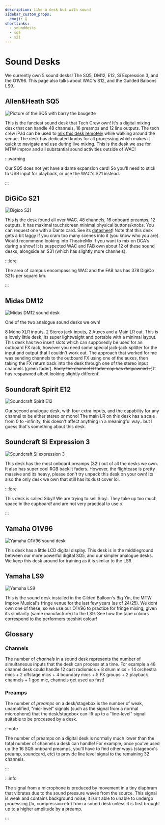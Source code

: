 ```yaml
---
description: Like a desk but with sound
sidebar_custom_props:
  emoji: 🎚️
shortlinks:
  - sounddesks
  - sq5
  - s21
---
```


# Sound Desks

We currently own 5 sound desks! The SQ5, DM12, E12, Si Expression 3, and the O1V96. 
This page also talks about WAC's S12, and the Guilded Baloons LS9.

## Allen&Heath SQ5

![Picture of the SQ5 with barry the baugette](./sq5-baguette-kishansharma.jpg)

This is the fanciest sound desk that Tech Crew own! It's a digital mixing desk that can handle 48 channels, 16 preamps
and 12 line outputs. The tech crew iPad can be used to
[mix this desk remotely](/wiki/disciplines/general/networking#sq5-audio-mixer) while walking around the venue. The desk
has dedicated knobs for all processing which makes it quick to navigate and use during live mixing. This is the desk we
use for MTW improv and all substantial sound activities outside of WAC!

:::warning

Our SQ5 does not yet have a dante expansion card! So you'll need to stick to USB input for playback, or use the WAC's
S21 instead.

:::

## DiGiCo S21

![Digico S21](./carmen-2024-mascot.jpg)

This is the desk found all over WAC. 48 channels, 16 onboard preamps, 12 outputs. It has maximal touchscreen minimal
physical buttons/knobs. You can request one with a Dante card. See its
[datasheet](https://digico.biz/wp-content/uploads/2020/04/DiGiCo-S21-Data-Sheet-1.pdf)! Note that this desk gets a bit
laggy if you cram too many scenes into it (you know who you are). Would recommend looking into TheatreMix if you want to
mix on DCA's during a show! It is suspected WAC and FAB own about 12 of these sound desks, alongside an S31 (which has
slightly more channels).

:::lore

The area of campus encompassing WAC and the FAB has has 378 DigiCo S21s per square km.

:::

## Midas DM12

![Midas DM12 sound desk](./midas-dm12-kishansharma.jpg)

One of the two analogue sound desks we own!

8 Mono XLR inputs, 2 Stereo jack inputs, 2 Auxes and a Main LR out. This is a lovely little desk, its super lightweight
and portable with a minimal layout. This desk has two insert slots which can supposedly be used for an outboard FX rack,
however you need some special jack-jack splitter for the input and output that I couldn't work out. The approach that
worked for me was sending channels to the outboard FX using one of the auxes, then taking the FX return back into the
desk through one of the stereo input channels (green fader). ~~Sadly the channel 6 fader cap has despawned :(~~ It has respawned albeit looking slightly different!

## Soundcraft Spirit E12

![Soundcraft Spirit E12](./soundcraft-spirit-e12-kishansharma.jpg)

Our second analogue desk, with four extra inputs, and the capability for any channel to be either stereo or mono! The
main LR on this desk has a scale from 0 to -infinity, this doesn't affect anything in a meaningful way.. but I guess
that's something about this desk.

## Soundcraft Si Expression 3

![Soundcraft Si expression 3](./si-expression-3-kishansharma.jpg)

This desk has the most onboard preamps (32!) out of all the desks we own. It also has super cool RGB backlit faders. However, the flightcase is pretty massive and its heavy, please don't try unpack this desk on your own! Its also the only desk we own that still has its dust cover lol.

:::lore

This desk is called Sibyl! We are trying to sell Sibyl. They take up too much space in the cupboard! and are not very practical to use :(

:::

## Yamaha O1V96

![Yamaha O1V96 sound desk](./yamaha-O1V96-kishansharma.jpg)

This desk has a little LCD digital display. This desk is in the middleground between our more powerful digital SQ5, and
our simpler analogue desks. We keep this desk around for training as it is similar to the LS9.

## Yamaha LS9

![Yamaha LS9](./LS9-fringe-joshheng.jpg)

This is the sound desk installed in the Gilded Balloon's Big Yin, the MTW Improv Musical's fringe venue for the last few
years (as of 24/25). We dont own one of these, so we use our O1V96 to practice for fringe mixing, given its similarity (same manufacturer) to the LS9.
See how the tape colours correspond to the performers teeshirt colour!

## Glossary

### Channels

The number of _channels_ in a sound desk represents the number of simultaneous inputs that the desk can process at a
time. For example a 48 channel desk could handle 12 cast radiomics + 8 drum mics + 14 orchestra mics + 2 offstage mics +
4 boundary mics + 5 FX groups + 2 playback channels + 1 god mic, channels get used up fast!

### Preamps

The number of _preamps_ on a desk/stagebox is the number of weak, unamplified, "mic-level" signals (such as the signal
from a normal microphone) that the desk/stagebox can lift up to a "line-level" signal suitable to be processed by a
desk.

:::note

The number of preamps on a digital desk is normally much lower than the total number of channels a desk can handle! For
example, once you've used up the 16 SQ5 onboard preamps, you'll have to find other ways (stagebox's preamp, soundcard,
etc) to provide line level signal to the remaining 32 channels.

:::

:::info

The signal from a microphone is produced by movement in a tiny diaphram that vibrates due to the sound pressure waves
from the source. This signal is weak and contains background noise, it isn't able to unable to undergo processing (fx,
compression etc) from a sound desk unless it is first brought up to a higher amplitude by a preamp.

:::
